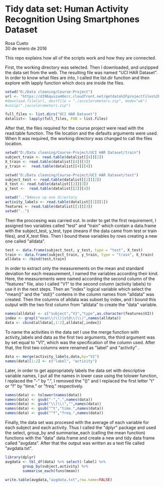 # Tidy data set: Human Activity Recognition Using Smartphones Dataset
Rosa Cueto  
30 de enero de 2016  

This repo explains how all of the scripts work and how they are connected.

First, the working directory was selected. Then I downloaded, and unzipped the data set from the web. The resulting file was named "UCI HAR Dataset". In order to know what files are into, I called the list.dir function and then explore with lapply function which docs are inside the files.


```r
setwd("D:/Data cleaning/Course-Project")
url <- "https://d396qusza40orc.cloudfront.net/getdata%2Fprojectfiles%2FUCI%20HAR%20Dataset.zip"
#download.file(url, destfile = "./accelerometers.zip", mode="wb")
#unzip("./accelerometers.zip")

full_files <- list.dirs("UCI HAR Dataset") 
datalist<- lapply(full_files, FUN = list.files)
```

After that, the files required for the course project were read with the read.table function. The file location and the defaults arguments were used. When It was required, the working directory was changed to call the files location. 


```r
setwd("D:/Data cleaning/Course-Project/UCI HAR Dataset/train")
subject_train <- read.table(datalist[[4]][2])
X_train <- read.table(datalist[[4]][3])
y_train <-  read.table(datalist[[4]][4])

setwd("D:/Data cleaning/Course-Project/UCI HAR Dataset/test")
subject_test <- read.table(datalist[[2]][2])
X_test <- read.table(datalist[[2]][3])
y_test <-  read.table(datalist[[2]][4])

setwd("..")#move up one directory 
activity_labels <- read.table(datalist[[1]][1])
features <- read.table(datalist[[1]][3])
setwd("..")
```

Then the proccesing was carried out. In order to get the first requirement, I assigned two variables called "test" and "train" which contain a data.frame with the subject_test, y_test, type (means if the data came from test or train files), and X_test files. Then I bound these variables by rows creating a new one called "alldata".


```r
test <- data.frame(subject_test, y_test, type = "test", X_test)
train <- data.frame(subject_train, y_train, type = "train", X_train)
alldata <- rbind(test,train)
```

In order to extract only the measurements on the mean and standard deviation for each measurement, I named the variables according their kind. Here, the measurements were named according the second column of the "features" file, also I called "V1" to the second column (activity labels) to use it in the next steps. Then an "index" logical variable which select the "mean()" and the "std()" conteins in the column names from "alldata" was created. Then the columns of alldata was subset by index, and I bound this output with the two first column from "alldata" to create the "data" variable.


```r
names(alldata) <- c("subject","V1","type",as.character(features$V2))
index <- grepl("mean\\(\\)|std\\(\\)",names(alldata))
data <- cbind(alldata[,1:2],alldata[,index])
```

To name the activities in the data set I use the merge function with activity_labels and data as the first two arguments, the third argument was by set equal to "V1", which was the specification of the column used. After that, the first two columns were renamed as "label" and "activity" .


```r
data <- merge(activity_labels,data,by="V1")
names(data)[1:2] <- c("label", "activity")
```

Later, in order to get appropriately labels the data set with descriptive variable names, I put all the names in lower case using the tolower function, I replaced the "-" by ".", I removed the "()" and I replaced the first letter "t" or "f" by "time." or "freq." respectively.


```r
names(data) <- tolower(names(data))
names(data) <- gsub("-",".",names(data))
names(data) <- gsub("\\(\\)","",names(data))
names(data) <- gsub("^t","time.",names(data))
names(data) <- gsub("^f","freq.",names(data))
```

Finally, the data set was procesed with the average of each variable for each subject and each activity. Thus I called the "dplyr" package and used the select, group_by and summarise_each (calling the mean function) functions with the "data" data.frame and create a new and tidy data frame called "avgdata". After that the output was written as a text file called "avgdata.txt".


```r
library(dplyr)
avgdata <- tbl_df(data) %>% select(-label) %>%
        group_by(subject,activity) %>%
        summarise_each(funs(mean)) 

write.table(avgdata,"avgdata.txt",row.name=FALSE)
```

